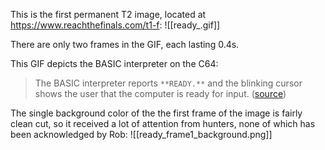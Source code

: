 This is the first permanent T2 image, located at https://www.reachthefinals.com/t1-f:
![[ready_.gif]]

There are only two frames in the GIF, each lasting 0.4s.

This GIF depicts the BASIC interpreter on the C64:
> The BASIC interpreter reports `**READY.**` and the blinking cursor shows the user that the computer is ready for input. ([source](https://www.c64-wiki.com/wiki/C64-Commands))

The single background color of the the first frame of the image is fairly clean cut, so it received a lot of attention from hunters, none of which has been acknowledged by Rob:
![[ready_frame1_background.png]]